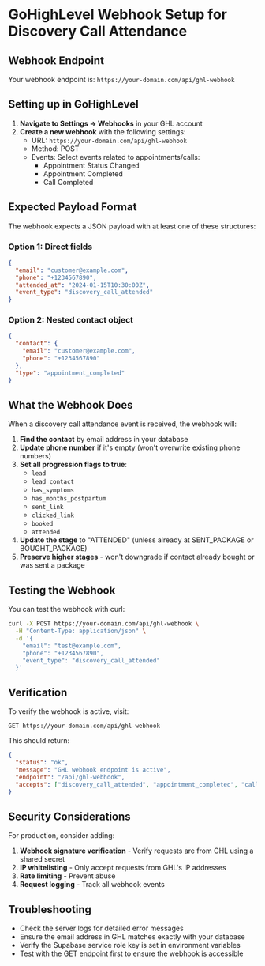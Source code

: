 # GoHighLevel Webhook Setup for Discovery Call Attendance

## Webhook Endpoint
Your webhook endpoint is: `https://your-domain.com/api/ghl-webhook`

## Setting up in GoHighLevel

1. **Navigate to Settings → Webhooks** in your GHL account
2. **Create a new webhook** with the following settings:
   - URL: `https://your-domain.com/api/ghl-webhook`
   - Method: POST
   - Events: Select events related to appointments/calls:
     - Appointment Status Changed
     - Appointment Completed
     - Call Completed

## Expected Payload Format

The webhook expects a JSON payload with at least one of these structures:

### Option 1: Direct fields
```json
{
  "email": "customer@example.com",
  "phone": "+1234567890",
  "attended_at": "2024-01-15T10:30:00Z",
  "event_type": "discovery_call_attended"
}
```

### Option 2: Nested contact object
```json
{
  "contact": {
    "email": "customer@example.com",
    "phone": "+1234567890"
  },
  "type": "appointment_completed"
}
```

## What the Webhook Does

When a discovery call attendance event is received, the webhook will:

1. **Find the contact** by email address in your database
2. **Update phone number** if it's empty (won't overwrite existing phone numbers)
3. **Set all progression flags to true**:
   - `lead`
   - `lead_contact`
   - `has_symptoms`
   - `has_months_postpartum`
   - `sent_link`
   - `clicked_link`
   - `booked`
   - `attended`
4. **Update the stage** to "ATTENDED" (unless already at SENT_PACKAGE or BOUGHT_PACKAGE)
5. **Preserve higher stages** - won't downgrade if contact already bought or was sent a package

## Testing the Webhook

You can test the webhook with curl:

```bash
curl -X POST https://your-domain.com/api/ghl-webhook \
  -H "Content-Type: application/json" \
  -d '{
    "email": "test@example.com",
    "phone": "+1234567890",
    "event_type": "discovery_call_attended"
  }'
```

## Verification

To verify the webhook is active, visit:
```
GET https://your-domain.com/api/ghl-webhook
```

This should return:
```json
{
  "status": "ok",
  "message": "GHL webhook endpoint is active",
  "endpoint": "/api/ghl-webhook",
  "accepts": ["discovery_call_attended", "appointment_completed", "call_completed"]
}
```

## Security Considerations

For production, consider adding:
1. **Webhook signature verification** - Verify requests are from GHL using a shared secret
2. **IP whitelisting** - Only accept requests from GHL's IP addresses
3. **Rate limiting** - Prevent abuse
4. **Request logging** - Track all webhook events

## Troubleshooting

- Check the server logs for detailed error messages
- Ensure the email address in GHL matches exactly with your database
- Verify the Supabase service role key is set in environment variables
- Test with the GET endpoint first to ensure the webhook is accessible